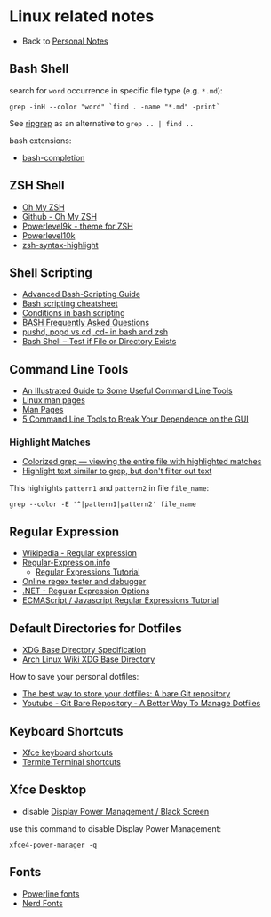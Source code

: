 # Linux related notes

- Back to [Personal Notes](README.md)

## Bash Shell

search for `word` occurrence in specific file type (e.g. `*.md`):

    grep -inH --color "word" `find . -name "*.md" -print`

See [ripgrep](https://github.com/BurntSushi/ripgrep) as an alternative to `grep .. | find ..`

bash extensions:

- [bash-completion](https://github.com/scop/bash-completion)

## ZSH Shell

- [Oh My ZSH](https://ohmyz.sh/)
- [Github - Oh My ZSH](https://github.com/robbyrussell/oh-my-zsh)
- [Powerlevel9k - theme for ZSH](https://github.com/Powerlevel9k/powerlevel9k)
- [Powerlevel10k](https://github.com/romkatv/powerlevel10k)
- [zsh-syntax-highlight](https://github.com/zsh-users/zsh-syntax-highlighting)

## Shell Scripting

- [Advanced Bash-Scripting Guide](http://tldp.org/LDP/abs/html/)
- [Bash scripting cheatsheet](https://devhints.io/bash)
- [Conditions in bash scripting](https://linuxacademy.com/blog/linux/conditions-in-bash-scripting-if-statements/)
- [BASH Frequently Asked Questions](http://mywiki.wooledge.org/BashFAQ)
- [pushd, popd vs cd, cd- in bash and zsh](https://unix.stackexchange.com/questions/272965/pushd-popd-vs-cd-cd-in-bash-and-zsh)
- [Bash Shell – Test if File or Directory Exists](https://tecadmin.net/bash-shell-test-if-file-or-directory-exists/)

## Command Line Tools

- [An Illustrated Guide to Some Useful Command Line Tools](https://www.wezm.net/technical/2019/10/useful-command-line-tools/)
- [Linux man pages](https://linux.die.net/man/)
- [Man Pages](https://www.mankier.com/)
- [5 Command Line Tools to Break Your Dependence on the GUI](https://www.putorius.net/5-cool-command-line-tools.html)

### Highlight Matches

- [Colorized grep — viewing the entire file with highlighted matches](https://stackoverflow.com/questions/981601/colorized-grep-viewing-the-entire-file-with-highlighted-matches)
- [Highlight text similar to grep, but don't filter out text](https://stackoverflow.com/questions/7393906/highlight-text-similar-to-grep-but-dont-filter-out-text)

This highlights `pattern1` and `pattern2` in file `file_name`:

    grep --color -E '^|pattern1|pattern2' file_name

## Regular Expression

- [Wikipedia - Regular expression](https://en.wikipedia.org/wiki/Regular_expression)
- [Regular-Expression.info](https://www.regular-expressions.info/)
  - [Regular Expressions Tutorial](https://www.regular-expressions.info/tutorial.html)
- [Online regex tester and debugger](https://regex101.com/)
- [.NET - Regular Expression Options](https://docs.microsoft.com/en-us/dotnet/standard/base-types/regular-expression-options)
- [ECMAScript / Javascript Regular Expressions Tutorial](http://wikiict.org/spring/spring-cloud-tutorials/ecmascript-javascript-regular-expressions-tutorial/)

## Default Directories for Dotfiles

- [XDG Base Directory Specification](https://specifications.freedesktop.org/basedir-spec/basedir-spec-latest.html)
- [Arch Linux Wiki XDG Base Directory](https://wiki.archlinux.org/index.php/XDG_Base_Directory)

How to save your personal dotfiles:

- [The best way to store your dotfiles: A bare Git repository](https://www.atlassian.com/git/tutorials/dotfiles)
- [Youtube - Git Bare Repository - A Better Way To Manage Dotfiles](https://www.youtube.com/watch?v=tBoLDpTWVOM)

## Keyboard Shortcuts

- [Xfce keyboard shortcuts](https://defkey.com/xfce-shortcuts)
- [Termite Terminal shortcuts](https://github.com/thestinger/termite)

## Xfce Desktop

- disable [Display Power Management / Black Screen](https://askubuntu.com/questions/932931/how-do-i-disable-xfce-display-power-management-in-xubuntu-16-04-at-the-command-l)

use this command to disable Display Power Management:

    xfce4-power-manager -q

## Fonts

- [Powerline fonts](https://github.com/powerline/fonts)
- [Nerd Fonts](https://www.nerdfonts.com/)

